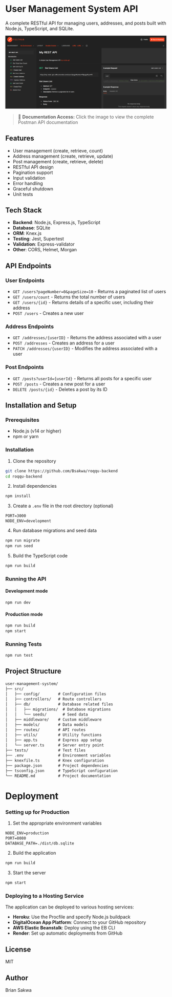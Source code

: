 # User Management System API

A complete RESTful API for managing users, addresses, and posts built with Node.js, TypeScript, and SQLite.

[![API Documentation](public/postman.png "Click to View API Documentation")](https://documenter.getpostman.com/view/32091073/2sAYdkGouk)

> 📘 **Documentation Access:** Click the image to view the complete Postman API documentation

## Features

- User management (create, retrieve, count)
- Address management (create, retrieve, update)
- Post management (create, retrieve, delete)
- RESTful API design
- Pagination support
- Input validation
- Error handling
- Graceful shutdown
- Unit tests

## Tech Stack

- **Backend**: Node.js, Express.js, TypeScript
- **Database**: SQLite
- **ORM**: Knex.js
- **Testing**: Jest, Supertest
- **Validation**: Express-validator
- **Other**: CORS, Helmet, Morgan

## API Endpoints

### User Endpoints
- `GET /users?pageNumber=0&pageSize=10` - Returns a paginated list of users
- `GET /users/count` - Returns the total number of users
- `GET /users/{id}` - Returns details of a specific user, including their address
- `POST /users` - Creates a new user

### Address Endpoints
- `GET /addresses/{userID}` - Returns the address associated with a user
- `POST /addresses` - Creates an address for a user
- `PATCH /addresses/{userID}` - Modifies the address associated with a user

### Post Endpoints
- `GET /posts?userId={userId}` - Returns all posts for a specific user
- `POST /posts` - Creates a new post for a user
- `DELETE /posts/{id}` - Deletes a post by its ID

## Installation and Setup

### Prerequisites
- Node.js (v14 or higher)
- npm or yarn

### Installation

1. Clone the repository
```bash
git clone https://github.com/Bsakwa/roqqu-backend
cd roqqu-backend
```

2. Install dependencies
```bash
npm install
```

3. Create a `.env` file in the root directory (optional)
```
PORT=3000
NODE_ENV=development
```

4. Run database migrations and seed data
```bash
npm run migrate
npm run seed
```

5. Build the TypeScript code
```bash
npm run build
```

### Running the API

#### Development mode
```bash
npm run dev
```

#### Production mode
```bash
npm run build
npm start
```

### Running Tests
```bash
npm run test
```

## Project Structure

```
user-management-system/
├── src/
│   ├── config/        # Configuration files
│   ├── controllers/   # Route controllers
│   ├── db/            # Database related files
│   │   ├── migrations/  # Database migrations
│   │   └── seeds/       # Seed data
│   ├── middleware/    # Custom middleware
│   ├── models/        # Data models
│   ├── routes/        # API routes
│   ├── utils/         # Utility functions
│   ├── app.ts         # Express app setup
│   └── server.ts      # Server entry point
├── tests/             # Test files
├── .env               # Environment variables
├── knexfile.ts        # Knex configuration
├── package.json       # Project dependencies
├── tsconfig.json      # TypeScript configuration
└── README.md          # Project documentation
```

# Deployment

### Setting up for Production

1. Set the appropriate environment variables
```
NODE_ENV=production
PORT=8080
DATABASE_PATH=./dist/db.sqlite
```

2. Build the application
```bash
npm run build
```

3. Start the server
```bash
npm start
```

### Deploying to a Hosting Service

The application can be deployed to various hosting services:

- **Heroku**: Use the Procfile and specify Node.js buildpack
- **DigitalOcean App Platform**: Connect to your GitHub repository
- **AWS Elastic Beanstalk**: Deploy using the EB CLI
- **Render**: Set up automatic deployments from GitHub

## License

MIT

## Author

Brian Sakwa
